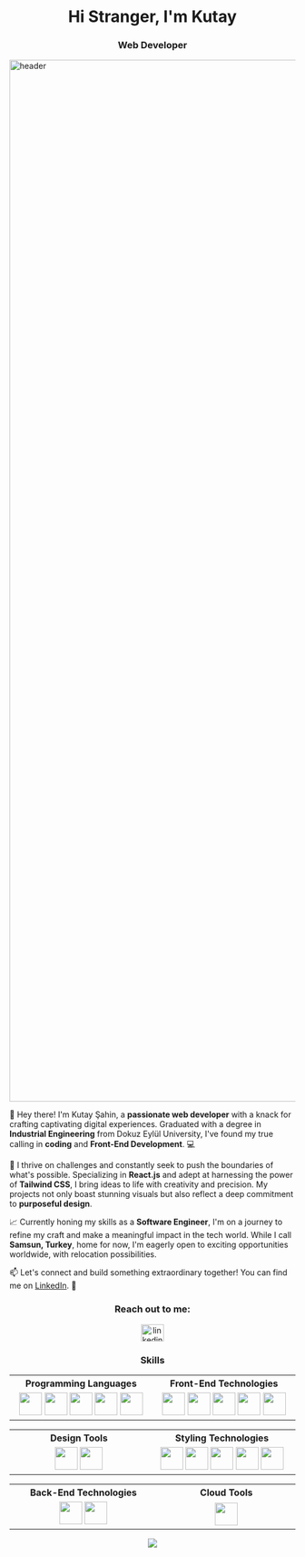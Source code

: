 <h1 align="center">Hi Stranger, I'm Kutay</h1>
<h3 align="center">Web Developer</h3>
<img width="1834" alt="header" src="https://github.com/kutaysahindev/kutaysahindev/assets/79334889/b275f3c4-0af3-4712-96dd-1fdeadd8b5a1">

<p>👋 Hey there! I'm Kutay Şahin, a <b>passionate web developer</b> with a knack for crafting captivating digital experiences. Graduated with a degree in <b>Industrial Engineering</b> from Dokuz Eylül University, I've found my true calling in <b>coding</b> and <b>Front-End Development</b>. 💻</p>

<p>🚀 I thrive on challenges and constantly seek to push the boundaries of what's possible. Specializing in <b>React.js</b> and adept at harnessing the power of <b>Tailwind CSS</b>, I bring ideas to life with creativity and precision. My projects not only boast stunning visuals but also reflect a deep commitment to <b>purposeful design</b>.</p>

<p>📈 Currently honing my skills as a <b>Software Engineer</b>, I'm on a journey to refine my craft and make a meaningful impact in the tech world. While I call <b>Samsun, Turkey</b>, home for now, I'm eagerly open to exciting opportunities worldwide, with relocation possibilities.</p>

<p>📫 Let's connect and build something extraordinary together! You can find me on <a href="https://www.linkedin.com/in/kutaysahin/">LinkedIn</a>. 🔗</p>

<h3 align="center">Reach out to me:</h3>
<p align="center">
  <a href="https://linkedin.com/in/kutaysahin" target="_blank">
    <img src="https://raw.githubusercontent.com/rahuldkjain/github-profile-readme-generator/master/src/images/icons/Social/linked-in-alt.svg" alt="linkedin" height="30" width="40" />
  </a>
</p>

<h3 align="center">Skills</h3>

<table align="center">
  <tr>
    <th width="300px">Programming Languages</th>
    <th width="300px">Front-End Technologies</th>
  </tr>
  <tr>
    <td align="center">
      <picture title="JavaScript">
        <img src="https://skillicons.dev/icons?i=js" width="40" />
      </picture>
      <picture title="TypeScript">
        <img src="https://skillicons.dev/icons?i=ts" width="40" />
      </picture>
      <picture title="C#">
        <img src="https://skillicons.dev/icons?i=cs" width="40" />
      </picture>
      <picture title="Python">
        <img src="https://skillicons.dev/icons?i=python" width="40" />
      </picture>
      <picture title="Matlab">
        <img src="https://skillicons.dev/icons?i=matlab" width="40" />
      </picture>
    </td>
    <td align="center">
      <picture title="React">
        <img src="https://skillicons.dev/icons?i=react" width="40" />
      </picture>
      <picture title="HTML">
        <img src="https://skillicons.dev/icons?i=html" width="40" />
      </picture>
      <picture title="Redux">
        <img src="https://skillicons.dev/icons?i=redux" width="40" />
      </picture>
      <picture title="GIT">
        <img src="https://skillicons.dev/icons?i=git" width="40" />
      </picture>
      <picture title="Nextjs">
      <img src="https://skillicons.dev/icons?i=nextjs" width="40" />
      </picture>
    </td>
  </tr>
</table>

<table align="center">
  <tr>
    <th width="300px">Design Tools</th>
    <th width="300px">Styling Technologies</th>
  </tr>
  <tr>
    <td align="center">
      <picture title="Figma">
        <img src="https://skillicons.dev/icons?i=figma" width="40" />
      </picture>
      <picture title="Adobe Illustrator">
        <img src="https://skillicons.dev/icons?i=ai" width="40" />
      </picture>
    </td>
    <td align="center">
      <picture title="CSS">
        <img src="https://skillicons.dev/icons?i=css" width="40" />
      </picture>
      <picture title="Tailwind CSS">
        <img src="https://skillicons.dev/icons?i=tailwindcss" width="40" />
      </picture>
      <picture title="Bootstrap">
        <img src="https://skillicons.dev/icons?i=bootstrap" width="40" />
      </picture>
      <picture title="SASS">
        <img src="https://skillicons.dev/icons?i=sass" width="40" />
      </picture>
      <picture title="MaterialUI">
        <img src="https://skillicons.dev/icons?i=materialui" width="40" />
      </picture>
    </td>
  </tr>
</table>
<table align="center">
  <tr>
    <th width="300px">Back-End Technologies</th>
    <th width="300px">Cloud Tools</th>
  </tr>
  <tr>
    <td align="center">
      <picture title="Node.js">
        <img src="https://skillicons.dev/icons?i=nodejs" width="40" />
      </picture>
      <picture title="Mysql">
        <img src="https://skillicons.dev/icons?i=mysql" width="40" />
      </picture>
    </td>
    <td align="center">
      <picture title="Heroku">
        <img src="https://skillicons.dev/icons?i=heroku" width="40" />
      </picture>
    </td>
  </tr>
</table>

<p align="center">
  <img src="https://komarev.com/ghpvc/?username=kutaysahindev&color=lightgrey" />
</p>

